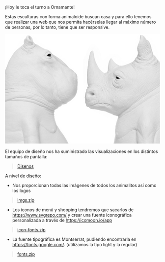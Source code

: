 

¡Hoy le toca el turno a Ornamante!

Estas esculturas con forma animaloide buscan casa y para ello tenemos que realizar una web que nos permita hacérselas llegar al máximo número de personas, por lo tanto, tiene que ser responsive.

![Ornamante](recursos/ornamante.png)

El equipo de diseño nos ha suministrado las visualizaciones en los distintos tamaños de pantalla:

> [Disenos](recursos/disenos.zip)

A nivel de diseño:

- Nos proporcionan todas las imágenes de todos los animalitos así como los logos

> [imgs.zip](recursos/imgs.zip)

- Los iconos de menú y shopping tendremos que sacarlos de https://www.svgrepo.com/ y crear una fuente iconográfica personalizada a través de https://icomoon.io/app

> [icon-fonts.zip](recursos/icon-fonts.zip)

- La fuente tipográfica es Montserrat, pudiendo encontrarla en https://fonts.google.com/. (utilizamos la tipo light y la regular)

> [fonts.zip](recursos/fonts.zip)
